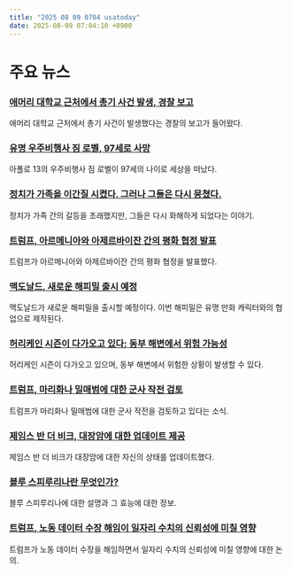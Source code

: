 ```yaml
---
title: "2025 08 09 0704 usatoday"
date: 2025-08-09 07:04:10 +0900
---
```


# 주요 뉴스

### [애머리 대학교 근처에서 총기 사건 발생, 경찰 보고](https://www.usatoday.com/story/news/nation/2025/08/08/active-shooter-emory-university-atlanta/85583503007/)
 애머리 대학교 근처에서 총기 사건이 발생했다는 경찰의 보고가 들어왔다.
### [유명 우주비행사 짐 로벨, 97세로 사망](https://www.usatoday.com/story/news/nation/2025/08/08/astronaut-jim-lovell-apollo-13-dead-at-97/85581456007/)
 아폴로 13의 우주비행사 짐 로벨이 97세의 나이로 세상을 떠났다.
### [정치가 가족을 이간질 시켰다. 그러나 그들은 다시 뭉쳤다.](https://www.usatoday.com/story/life/health-wellness/2025/08/08/donald-trump-maga-estranged-family-podcast/85560726007/)
 정치가 가족 간의 갈등을 초래했지만, 그들은 다시 화해하게 되었다는 이야기.
### [트럼프, 아르메니아와 아제르바이잔 간의 평화 협정 발표](https://www.usatoday.com/story/news/politics/2025/08/08/trump-armenia-azerbaijan-leaders-announces-peace-accord/85574374007/)
 트럼프가 아르메니아와 아제르바이잔 간의 평화 협정을 발표했다.
### [맥도날드, 새로운 해피밀 출시 예정](https://www.usatoday.com/story/money/food/2025/08/08/mcdonalds-hello-kitty-tmnt-happy-meal/85473649007/)
 맥도날드가 새로운 해피밀을 출시할 예정이다. 이번 해피밀은 유명 만화 캐릭터와의 협업으로 제작된다.
### [허리케인 시즌이 다가오고 있다; 동부 해변에서 위험 가능성](https://www.usatoday.com/story/news/weather/2025/08/08/rip-current-forecast-weekend-hurricane-season/85541331007/)
 허리케인 시즌이 다가오고 있으며, 동부 해변에서 위험한 상황이 발생할 수 있다.
### [트럼프, 마리화나 밀매범에 대한 군사 작전 검토](https://www.usatoday.com/story/news/politics/2025/08/08/trump-eyes-us-military-action-against-drug-cartels/85581182007/)
 트럼프가 마리화나 밀매범에 대한 군사 작전을 검토하고 있다는 소식.
### [제임스 반 더 비크, 대장암에 대한 업데이트 제공](https://www.usatoday.com/story/life/health-wellness/2025/08/07/james-van-der-beek-colorectal-cancer/85546100007/)
 제임스 반 더 비크가 대장암에 대한 자신의 상태를 업데이트했다.
### [블루 스피루리나란 무엇인가?](https://www.usatoday.com/story/life/health-wellness/2025/08/08/what-is-blue-spirulina/84343903007/)
 블루 스피루리나에 대한 설명과 그 효능에 대한 정보.
### [트럼프, 노동 데이터 수장 해임이 일자리 수치의 신뢰성에 미칠 영향](https://www.usatoday.com/story/money/2025/08/08/trump-firing-statistics-chief-jobs-labor-data/85568642007/)
 트럼프가 노동 데이터 수장을 해임하면서 일자리 수치의 신뢰성에 미칠 영향에 대한 논의.
